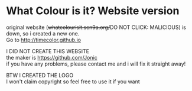 # What Colour is it? Website version

original website (~~whatcolourisit.scn9a.org/~~DO NOT CLICK: MALICIOUS) is down, so i created a new one.                                                       
Go to http://timecolor.github.io                                                  

I DID NOT CREATE THIS WEBSITE                                                                                                            
the maker is https://github.com/Jonic                                                                                                    
if you have any problems, please contact me and i will fix it straight away!

BTW I CREATED  THE LOGO                                                                                                                   
I won't claim copyright so feel free to use it if you want
